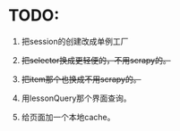 # TODO:

1. 把session的创建改成单例工厂

2. ~~把selector换成更轻便的，不用scrapy的。~~

3. ~~把item那个也换成不用scrapy的。~~

4. 用lessonQuery那个界面查询。

5. 给页面加一个本地cache。

